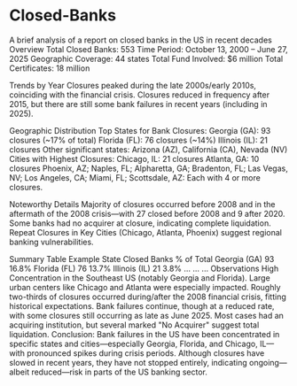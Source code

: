 # Closed-Banks
A brief analysis of a report on closed banks in the US in recent decades
Overview
Total Closed Banks: 553
Time Period: October 13, 2000 – June 27, 2025
Geographic Coverage: 44 states
Total Fund Involved: $6 million
Total Certificates: 18 million

Trends by Year
Closures peaked during the late 2000s/early 2010s, coinciding with the financial crisis.
Closures reduced in frequency after 2015, but there are still some bank failures in recent years (including in 2025).

Geographic Distribution
Top States for Bank Closures:
Georgia (GA): 93 closures (~17% of total)
Florida (FL): 76 closures (~14%)
Illinois (IL): 21 closures
Other significant states: Arizona (AZ), California (CA), Nevada (NV)
Cities with Highest Closures:
Chicago, IL: 21 closures
Atlanta, GA: 10 closures
Phoenix, AZ; Naples, FL; Alpharetta, GA; Bradenton, FL; Las Vegas, NV; Los Angeles, CA; Miami, FL; Scottsdale, AZ: Each with 4 or more closures.

Noteworthy Details
Majority of closures occurred before 2008 and in the aftermath of the 2008 crisis—with 27 closed before 2008 and 9 after 2020.
Some banks had no acquirer at closure, indicating complete liquidation.
Repeat Closures in Key Cities (Chicago, Atlanta, Phoenix) suggest regional banking vulnerabilities.

Summary Table Example
State	Closed Banks	% of Total
Georgia (GA)	93	16.8%
Florida (FL)	76	13.7%
Illinois (IL)	21	3.8%
...	...	...
Observations
High Concentration in the Southeast US (notably Georgia and Florida).
Large urban centers like Chicago and Atlanta were especially impacted.
Roughly two-thirds of closures occurred during/after the 2008 financial crisis, fitting historical expectations.
Bank failures continue, though at a reduced rate, with some closures still occurring as late as June 2025.
Most cases had an acquiring institution, but several marked "No Acquirer" suggest total liquidation.
Conclusion:
Bank failures in the US have been concentrated in specific states and cities—especially Georgia, Florida, and Chicago, IL—with pronounced spikes during crisis periods. Although closures have slowed in recent years, they have not stopped entirely, indicating ongoing—albeit reduced—risk in parts of the US banking sector.
